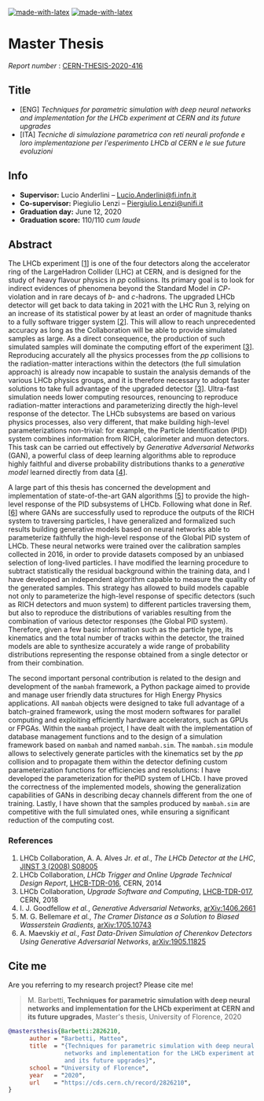 [![made-with-latex](https://img.shields.io/badge/Made%20with-LaTeX-008080?style=for-the-badge&logo=latex&logoColor=white)](https://www.latex-project.org/)
[![made-with-latex](https://img.shields.io/badge/Developed%20in-Overleaf-47a141?style=for-the-badge&logo=overleaf&logoColor=white)](https://it.overleaf.com/)

# Master Thesis

_Report number_ : [CERN-THESIS-2020-416](https://cds.cern.ch/record/2826210)

## Title

- [ENG] _Techniques for parametric simulation with deep neural networks and implementation for the LHCb experiment at CERN and its future upgrades_
- [ITA] _Tecniche di simulazione parametrica con reti neurali profonde e loro implementazione per l'esperimento LHCb al CERN e le sue future evoluzioni_

## Info

- **Supervisor:** Lucio Anderlini – <a href="mailto:lucio.anderlini@fi.infn.it">Lucio.Anderlini@fi.infn.it</a>
- **Co-supervisor:** Piegiulio Lenzi – <a href="mailto:piergiulio.lenzi@unifi.it">Piergiulio.Lenzi@unifi.it</a>
- **Graduation day:** June 12, 2020
- **Graduation score:** 110/110 _cum laude_

## Abstract

The LHCb experiment [[1](https://iopscience.iop.org/article/10.1088/1748-0221/3/08/S08005)] is one of the four detectors along the accelerator ring of the LargeHadron Collider (LHC) at CERN, and is designed for the study of heavy flavour physics in $pp$ collisions. Its primary goal is to look for indirect evidences of phenomena beyond the Standard Model in $CP$-violation and in rare decays of $b$- and $c$-hadrons.
The upgraded LHCb detector will get back to data taking in 2021 with the LHC Run 3, relying on an increase of its statistical power by at least an order of magnitude thanks to a fully software trigger system [[2](https://cds.cern.ch/record/1701361)]. This will allow to reach unprecedented accuracy as long as the Collaboration will be able to provide simulated samples as large. As a direct consequence, the production of such simulated samples will dominate the computing effort of the experiment [[3](https://cds.cern.ch/record/2310827)].
Reproducing accurately all the physics processes from the $pp$ collisions to the radiation-matter interactions within the detectors (the full simulation approach) is already now incapable to sustain the analysis demands of the various LHCb physics groups, and it is therefore necessary to adopt faster solutions to take full advantage of the upgraded detector [[3](https://cds.cern.ch/record/2310827)].
Ultra-fast simulation needs lower computing resources, renouncing to reproduce radiation-matter interactions and parameterizing directly the high-level response of the detector. The LHCb subsystems are based on various physics processes, also very different, that make building high-level parameterizations non-trivial: for example, the Particle Identification (PID) system combines information from RICH, calorimeter and muon detectors. This task can be carried out effectively by _Generative Adversarial Networks_ (GAN), a powerful class of deep learning algorithms able to reproduce highly faithful and diverse probability distributions thanks to a _generative model_ learned directly from data [[4](https://arxiv.org/abs/1406.2661)].

A large part of this thesis has concerned the development and implementation of state-of-the-art GAN algorithms [[5](https://arxiv.org/abs/1705.10743)] to provide the high-level response of the PID subsystems of LHCb. Following what done in Ref. [[6](https://arxiv.org/abs/1905.11825)] where GANs are successfully used to reproduce the outputs of the RICH system to traversing particles, I have generalized and formalized such results building generative models based on neural networks able to parameterize faithfully the high-level response of the Global PID system of LHCb.
These neural networks were trained over the calibration samples collected in 2016, in order to provide datasets composed by an unbiased selection of long-lived particles. I have modified the learning procedure to subtract statistically the residual background within the training data, and I have developed an independent algorithm capable to measure the quality of the generated samples. This strategy has allowed to build models capable not only to parameterize the high-level response of specific detectors (such as RICH detectors and muon system) to different particles traversing them, but also to reproduce the distributions of variables resulting from the combination of various detector responses (the Global PID system).
Therefore, given a few basic information such as the particle type, its kinematics and the total number of tracks within the detector, the trained models are able to synthesize accurately a wide range of probability distributions representing the response obtained from a single detector or from their combination.

The second important personal contribution is related to the design and development of the `mambah` framework, a Python package aimed to provide and manage user friendly data structures for High Energy Physics applications. All `mambah` objects were designed to take full advantage of a batch-grained framework, using the most modern softwares for parallel computing and exploiting efficiently hardware accelerators, such as GPUs or FPGAs.
Within the `mambah` project, I have dealt with the implementation of database management functions and to the design of a simulation framework based on `mambah` and named `mambah.sim`. The `mambah.sim` module allows to selectively generate particles with the kinematics set by the $pp$ collision and to propagate them within the detector defining custom parameterization functions for efficiencies and resolutions: I have developed the parameterization for thePID system of LHCb.
I have proved the correctness of the implemented models, showing the generalization capabilities of GANs in describing decay channels different from the one of training. Lastly, I have shown that the samples produced by `mambah.sim` are competitive with the full simulated ones, while ensuring a significant reduction of the computing cost.

### References

1. LHCb Collaboration, A. A. Alves Jr. _et al._, _The LHCb Detector at the LHC_, [JINST 3 (2008) S08005](https://iopscience.iop.org/article/10.1088/1748-0221/3/08/S08005)
2. LHCb Collaboration, _LHCb Trigger and Online Upgrade Technical Design Report_, [LHCB-TDR-016](https://cds.cern.ch/record/1701361), CERN, 2014
3. LHCb Collaboration, _Upgrade Software and Computing_, [LHCB-TDR-017](https://cds.cern.ch/record/2310827), CERN, 2018
4. I. J. Goodfellow _et al._, _Generative Adversarial Networks_,
[arXiv:1406.2661](https://arxiv.org/abs/1406.2661)
5. M. G. Bellemare _et al._, _The Cramer Distance as a Solution to Biased Wasserstein Gradients_,
[arXiv:1705.10743](https://arxiv.org/abs/1705.10743)
6. A. Maevskiy _et al._, _Fast Data-Driven Simulation of Cherenkov Detectors Using Generative Adversarial Networks_,
[arXiv:1905.11825](https://arxiv.org/abs/1905.11825)

## Cite me

Are you referring to my research project? Please cite me!

> M. Barbetti, **Techniques for parametric simulation with deep neural networks and implementation for the LHCb experiment at CERN and its future upgrades**, Master's thesis, University of Florence, 2020

```bibtex
@mastersthesis{Barbetti:2826210,
      author = "Barbetti, Matteo",
      title  = "{Techniques for parametric simulation with deep neural
                networks and implementation for the LHCb experiment at CERN
                and its future upgrades}",
      school = "University of Florence",
      year   = "2020",
      url    = "https://cds.cern.ch/record/2826210",
}
```
